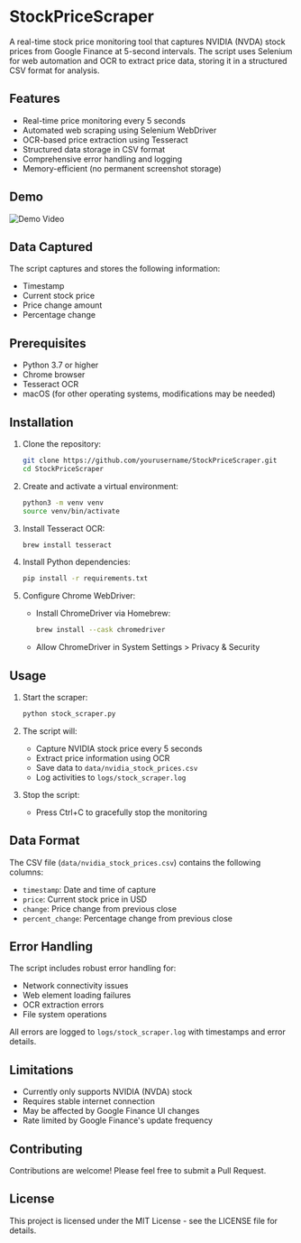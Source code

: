 # StockPriceScraper

A real-time stock price monitoring tool that captures NVIDIA (NVDA) stock prices from Google Finance at 5-second intervals. The script uses Selenium for web automation and OCR to extract price data, storing it in a structured CSV format for analysis.

## Features

- Real-time price monitoring every 5 seconds
- Automated web scraping using Selenium WebDriver
- OCR-based price extraction using Tesseract
- Structured data storage in CSV format
- Comprehensive error handling and logging
- Memory-efficient (no permanent screenshot storage)

## Demo

![Demo Video](https://github.com/user-attachments/assets/bbc70313-2563-45d5-a2c7-d6573bb914e3)

## Data Captured

The script captures and stores the following information:
- Timestamp
- Current stock price
- Price change amount
- Percentage change

## Prerequisites

- Python 3.7 or higher
- Chrome browser
- Tesseract OCR
- macOS (for other operating systems, modifications may be needed)

## Installation

1. Clone the repository:
   ```bash
   git clone https://github.com/yourusername/StockPriceScraper.git
   cd StockPriceScraper
   ```

2. Create and activate a virtual environment:
   ```bash
   python3 -m venv venv
   source venv/bin/activate
   ```

3. Install Tesseract OCR:
   ```bash
   brew install tesseract
   ```

4. Install Python dependencies:
   ```bash
   pip install -r requirements.txt
   ```

5. Configure Chrome WebDriver:
   - Install ChromeDriver via Homebrew:
     ```bash
     brew install --cask chromedriver
     ```
   - Allow ChromeDriver in System Settings > Privacy & Security

## Usage

1. Start the scraper:
   ```bash
   python stock_scraper.py
   ```

2. The script will:
   - Capture NVIDIA stock price every 5 seconds
   - Extract price information using OCR
   - Save data to `data/nvidia_stock_prices.csv`
   - Log activities to `logs/stock_scraper.log`

3. Stop the script:
   - Press Ctrl+C to gracefully stop the monitoring

## Data Format

The CSV file (`data/nvidia_stock_prices.csv`) contains the following columns:
- `timestamp`: Date and time of capture
- `price`: Current stock price in USD
- `change`: Price change from previous close
- `percent_change`: Percentage change from previous close

## Error Handling

The script includes robust error handling for:
- Network connectivity issues
- Web element loading failures
- OCR extraction errors
- File system operations

All errors are logged to `logs/stock_scraper.log` with timestamps and error details.

## Limitations

- Currently only supports NVIDIA (NVDA) stock
- Requires stable internet connection
- May be affected by Google Finance UI changes
- Rate limited by Google Finance's update frequency

## Contributing

Contributions are welcome! Please feel free to submit a Pull Request.

## License

This project is licensed under the MIT License - see the LICENSE file for details.
